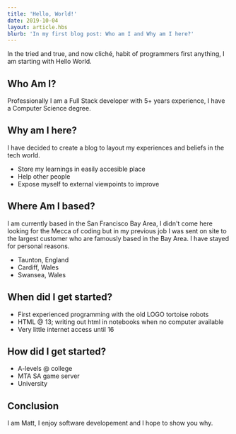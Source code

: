 ```yaml
---
title: 'Hello, World!'
date: 2019-10-04
layout: article.hbs
blurb: 'In my first blog post: Who am I and Why am I here?'
---
```

In the tried and true, and now cliché, habit of programmers first anything, I am starting with Hello World.

## Who Am I?
Professionally I am a Full Stack developer with 5+ years experience, I have a Computer Science degree.

## Why am I here?
I have decided to create a blog to layout my experiences and beliefs in the tech world.
- Store my learnings in easily accesible place
- Help other people
- Expose myself to external viewpoints to improve

## Where Am I based?
I am currently based in the San Francisco Bay Area, I didn't come here looking for the Mecca of coding but in my previous job I was sent on site to the largest customer who are famously based in the Bay Area. I have stayed for personal reasons.
- Taunton, England
- Cardiff, Wales
- Swansea, Wales

## When did I get started?
- First experienced programming with the old LOGO tortoise robots
- HTML @ 13; writing out html in notebooks when no computer available
- Very little internet access until 16

## How did I get started?
- A-levels @ college
- MTA SA game server
- University

## Conclusion
I am Matt, I enjoy software developement and I hope to show you why.
